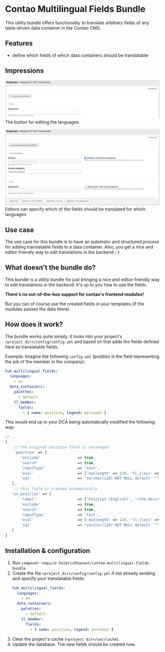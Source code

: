 # Contao Multilingual Fields Bundle

This utility bundle offers functionality to translate arbitrary fields of any table-driven data container in the Contao
CMS.

## Features

- define which fields of which data containers should be translatable

## Impressions

![Edit languages button](docs/img/edit-languages-button.png)
The button for editing the languages

![Edit languages](docs/img/edit-languages.png)
Editors can specify which of the fields should be translated for which languages

## Use case

The use case for this bundle is to have an automatic and structured process for adding translatable fields to a data
container. Also, you get a nice and editor-friendly way to edit translations in the backend ;-)

## What doesn't the bundle do?

This bundle is a utility bundle for just bringing a nice and editor-friendly way to edit translations in the backend.
It's up to you how to use the fields.

**There's no out-of-the-box support for contao's frontend modules!**

But you can of course use the created fields in your templates (if the modules passes the data there).

## How does it work?

The bundle works quite simply: it looks into your project's `<project_dir>/config/config.yml` and based on that adds the
fields defined here as translatable fields.

Example: Imagine the following `config.yml` (position is the field representing the job of the member in the company):

```yaml
huh_multilingual_fields:
  languages:
    - en
  data_containers:
    palettes:
      - default
    tl_member:
      fields:
        - { name: position, legend: personal }
```

This would end up in your DCA being automatically modified the following way:

```php
// ...
[
    // the original position field is unchanged
    'position' => [
       'exclude'                 => true,
       'search'                  => true,
       'inputType'               => 'text',
       'eval'                    => ['maxlength' => 128, 'tl_class' => 'w50', 'mandatory' => true],
       'sql'                     => "varchar(128) NOT NULL default ''"
   ],
    // this field is created automatically
   'en_position' => [
       'label'                   => ['Position (English)', '<the description as given>'], // generated automatically out of the label of the "position" field
       'exclude'                 => true,
       'search'                  => true,
       'inputType'               => 'text',
       'eval'                    => ['maxlength' => 128, 'tl_class' => 'w50', 'mandatory' => true],
       'sql'                     => "varchar(128) NOT NULL default ''"
   ]
]
```

## Installation & configuration

1. Run `composer require heimrichhannot/contao-multilingual-fields-bundle`.
1. Create the file `<project_dir>/config/config.yml` if not already existing and specify your translatable fields:
   ```yaml
   huh_multilingual_fields:
     languages:
       - en
     data_containers:
       palettes:
         - default
       tl_member:
         fields:
           - { name: position, legend: personal }
   ```
1. Clear the project's cache (`<project_dir>/var/cache`).
1. Update the database. The new fields should be created now.
